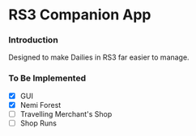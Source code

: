 # RS3 Companion App
### Introduction
Designed to make Dailies in RS3 far easier to manage.
### To Be Implemented
- [x] GUI
- [x] Nemi Forest
- [ ] Travelling Merchant's Shop
- [ ] Shop Runs